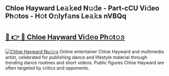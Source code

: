 ## Chloe Hayward Le𝚊𝚔ed N𝚞𝚍e - Part-cCU Vi𝚍eo Ph𝚘tos - H𝚘t O𝚗lyf𝚊ns Le𝚊𝚔s nVBQq

# <h2><a href="http://hf43ep.feru.top/?c=Chloe+Hayward">🔗 👉 🔴 Chloe Hayward Vi𝚍𝚎o Ph𝚘t𝚘𝚜</a></h2>

[![Chloe Hayward Nu𝚍𝚎s](https://i.imgur.com/0TWrTi3.gif)](http://hf43ep.feru.top/?c=Chloe+Hayward)
Online entertainer Chloe Hayward and multimedia artist, celebrated for publishing dance and lifestyle material through trending dance routines and short videos. Public figures Chloe Hayward are often targeted by critics and opponents. 
